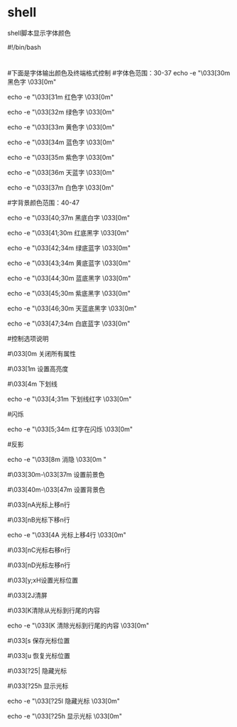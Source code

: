 # shell
shell脚本显示字体颜色

#!/bin/bash 
# 
#下面是字体输出颜色及终端格式控制 
#字体色范围：30-37 
echo -e "\033[30m 黑色字 \033[0m"

echo -e "\033[31m 红色字 \033[0m"

echo -e "\033[32m 绿色字 \033[0m"

echo -e "\033[33m 黄色字 \033[0m"

echo -e "\033[34m 蓝色字 \033[0m"

echo -e "\033[35m 紫色字 \033[0m"

echo -e "\033[36m 天蓝字 \033[0m"

echo -e "\033[37m 白色字 \033[0m"

#字背景颜色范围：40-47 

echo -e "\033[40;37m 黑底白字 \033[0m"

echo -e "\033[41;30m 红底黑字 \033[0m"

echo -e "\033[42;34m 绿底蓝字 \033[0m"

echo -e "\033[43;34m 黄底蓝字 \033[0m"

echo -e "\033[44;30m 蓝底黑字 \033[0m"

echo -e "\033[45;30m 紫底黑字 \033[0m"

echo -e "\033[46;30m 天蓝底黑字 \033[0m"

echo -e "\033[47;34m 白底蓝字 \033[0m"

#控制选项说明 

#\033[0m 关闭所有属性 

#\033[1m 设置高亮度 

#\033[4m 下划线 

echo -e "\033[4;31m 下划线红字 \033[0m"

#闪烁 

echo -e "\033[5;34m 红字在闪烁 \033[0m"

#反影 

echo -e "\033[8m 消隐 \033[0m "

#\033[30m-\033[37m 设置前景色 

#\033[40m-\033[47m 设置背景色 

#\033[nA光标上移n行 

#\033[nB光标下移n行 

echo -e "\033[4A 光标上移4行 \033[0m"

#\033[nC光标右移n行 

#\033[nD光标左移n行 

#\033[y;xH设置光标位置 

#\033[2J清屏 

#\033[K清除从光标到行尾的内容 

echo -e "\033[K 清除光标到行尾的内容 \033[0m"

#\033[s 保存光标位置 

#\033[u 恢复光标位置 

#\033[?25| 隐藏光标 

#\033[?25h 显示光标 

echo -e "\033[?25l 隐藏光标 \033[0m"

echo -e "\033[?25h 显示光标 \033[0m"
